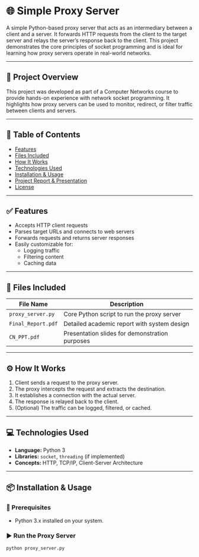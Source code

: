 # 🌐 Simple Proxy Server

A simple Python-based proxy server that acts as an intermediary between a client and a server. It forwards HTTP requests from the client to the target server and relays the server’s response back to the client. This project demonstrates the core principles of socket programming and is ideal for learning how proxy servers operate in real-world networks.

---

## 📌 Project Overview

This project was developed as part of a Computer Networks course to provide hands-on experience with network socket programming. It highlights how proxy servers can be used to monitor, redirect, or filter traffic between clients and servers.

---

## 🧾 Table of Contents

- [Features](#features)
- [Files Included](#files-included)
- [How It Works](#how-it-works)
- [Technologies Used](#technologies-used)
- [Installation & Usage](#installation--usage)
- [Project Report & Presentation](#project-report--presentation)
- [License](#license)

---

## ✅ Features

- Accepts HTTP client requests
- Parses target URLs and connects to web servers
- Forwards requests and returns server responses
- Easily customizable for:
  - Logging traffic
  - Filtering content
  - Caching data

---

## 📂 Files Included

| File Name         | Description                                      |
|-------------------|--------------------------------------------------|
| `proxy_server.py` | Core Python script to run the proxy server       |
| `Final_Report.pdf`| Detailed academic report with system design      |
| `CN_PPT.pdf`      | Presentation slides for demonstration purposes   |

---

## ⚙️ How It Works

1. Client sends a request to the proxy server.
2. The proxy intercepts the request and extracts the destination.
3. It establishes a connection with the actual server.
4. The response is relayed back to the client.
5. (Optional) The traffic can be logged, filtered, or cached.

---

## 💻 Technologies Used

- **Language:** Python 3
- **Libraries:** `socket`, `threading` (if implemented)
- **Concepts:** HTTP, TCP/IP, Client-Server Architecture

---

## 📦 Installation & Usage

### 🔧 Prerequisites
- Python 3.x installed on your system.

### ▶️ Run the Proxy Server

```bash
python proxy_server.py
